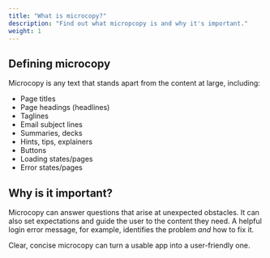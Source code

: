 ```yaml
---
title: "What is microcopy?"
description: "Find out what micropcopy is and why it's important."
weight: 1
---
```

## Defining microcopy
Microcopy is any text that stands apart from the content at large, including:

* Page titles
* Page headings (headlines)
* Taglines
* Email subject lines
* Summaries, decks
* Hints, tips, explainers
* Buttons
* Loading states/pages
* Error states/pages

## Why is it important?

Microcopy can answer questions that arise at unexpected obstacles. It can also set expectations and guide the user to the content they need. A helpful login error message, for example, identifies the problem _and_ how to fix it.

Clear, concise microcopy can turn a usable app into a user-friendly one.